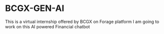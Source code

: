 # BCGX-GEN-AI
This is a virtual internship offered by BCGX on Forage platform
I am going to work on this AI powered Financial chatbot
